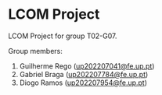 # LCOM Project

LCOM Project for group T02-G07.

Group members:

1. Guilherme Rego  (up202207041@fe.up.pt)
2. Gabriel Braga   (up202207784@fe.up.pt)
3. Diogo Ramos     (up202207954@fe.up.pt)
